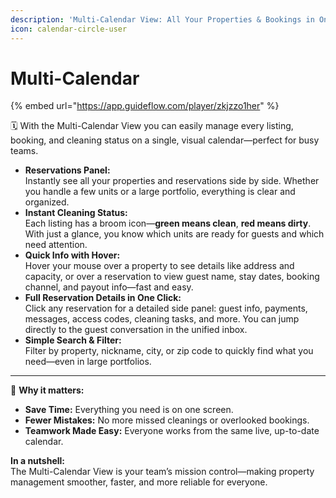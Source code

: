 ```yaml
---
description: 'Multi-Calendar View: All Your Properties & Bookings in One Place'
icon: calendar-circle-user
---
```


# Multi-Calendar

{% embed url="https://app.guideflow.com/player/zkjzzo1her" %}

🗓️ With the Multi-Calendar View you can easily manage every listing, booking, and cleaning status on a single, visual calendar—perfect for busy teams.

* **Reservations Panel:**\
  Instantly see all your properties and reservations side by side. Whether you handle a few units or a large portfolio, everything is clear and organized.
* **Instant Cleaning Status:**\
  Each listing has a broom icon—**green means clean**, **red means dirty**. With just a glance, you know which units are ready for guests and which need attention.
* **Quick Info with Hover:**\
  Hover your mouse over a property to see details like address and capacity, or over a reservation to view guest name, stay dates, booking channel, and payout info—fast and easy.
* **Full Reservation Details in One Click:**\
  Click any reservation for a detailed side panel: guest info, payments, messages, access codes, cleaning tasks, and more. You can jump directly to the guest conversation in the unified inbox.
* **Simple Search & Filter:**\
  Filter by property, nickname, city, or zip code to quickly find what you need—even in large portfolios.

***

🎯 **Why it matters:**

* **Save Time:** Everything you need is on one screen.
* **Fewer Mistakes:** No more missed cleanings or overlooked bookings.
* **Teamwork Made Easy:** Everyone works from the same live, up-to-date calendar.

**In a nutshell:**\
The Multi-Calendar View is your team’s mission control—making property management smoother, faster, and more reliable for everyone.
